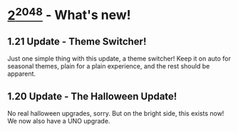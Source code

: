 # [2<sup>2048</sup>](../) - What's new!
## 1.21 Update - Theme Switcher!
Just one simple thing with this update, a theme switcher! Keep it on auto for seasonal themes, plain for a plain experience, and the rest should be apparent.
## 1.20 Update - The Halloween Update!
No real halloween upgrades, sorry. But on the bright side, this exists now! We now also have a UNO upgrade.
